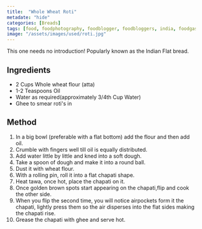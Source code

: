 ```yaml
---
title:  "Whole Wheat Roti"
metadate: "hide"
categories: [Breads]
tags: [food, foodphotography, foodblogger, foodbloggers, india, foodgasm, indianfood, love, foodcoma, foodporn,indiancooking, indianrecipe, foodlovers, indianfood, indianfoodbloggers, foodiesofinstagram, foodlove, indian, indiancouple, eatlocal, eathealthy, eatwell, desifood, trending, tasty, taste, yummyinmytummy, foodie, instafood, instafoodie, foodstagram, instagood, passionatepaprika, foodblog, easy, indian, recipe, mothersrecipe, cooking, easycooking, easyrecipe, simple, simplefood, roti, indianfood, indiancooking, northindia]
image: "/assets/images/used/roti.jpg"
---
```


This one needs no introduction! Popularly known as the Indian Flat bread. 

## Ingredients

- 2 Cups Whole wheat flour (atta)
- 1-2 Teaspoons Oil
- Water as required(approximately 3/4th Cup Water)
- Ghee to smear roti's in

## Method

1. In a big bowl (preferable with a flat bottom) add the flour and then add oil. 
2. Crumble with fingers well till oil is equally distributed. 
3. Add water little by little and kned into a soft dough. 
4. Take a spoon of dough and make it into a round ball.
5. Dust it with wheat flour.
6. With a rolling pin, roll it into a flat chapati shape. 
7. Heat tawa, once hot, place the chapati on it.
8. Once golden brown spots start appearing on the chapati,flip and cook the other side. 
9. When you flip the second time, you will notice airpockets form it the chapati, lightly press them so the air disperses into the flat sides making the chapati rise.
10. Grease the chapati with ghee and serve hot.

